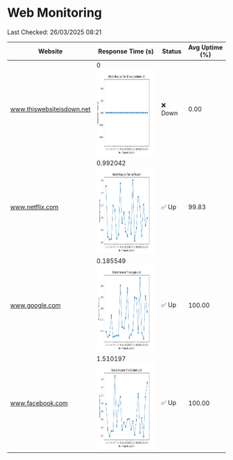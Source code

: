 # Web Monitoring

Last Checked: 26/03/2025 08:21

| Website | Response Time (s) | Status | Avg Uptime (%) |
|---------|-------------------|--------|----------------|
| www.thiswebsiteisdown.net | 0 <br> <img src="graph/thiswebsiteisdown.net.png" alt="Graph" width="200" height="200">  | ❌ Down | 0.00 |
| www.netflix.com | 0.992042 <br> <img src="graph/netflix.com.png" alt="Graph" width="200" height="200">  | ✅ Up | 99.83 |
| www.google.com | 0.185549 <br> <img src="graph/google.com.png" alt="Graph" width="200" height="200">  | ✅ Up | 100.00 |
| www.facebook.com | 1.510197 <br> <img src="graph/facebook.com.png" alt="Graph" width="200" height="200">  | ✅ Up | 100.00 |
